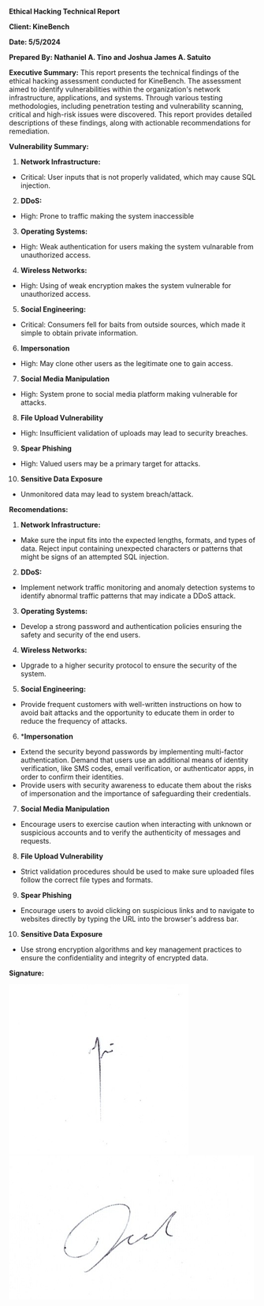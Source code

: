 **Ethical Hacking Technical Report**

**Client: KineBench**

**Date: 5/5/2024**

**Prepared By: Nathaniel A. Tino and Joshua James A. Satuito**

**Executive Summary:**  This report presents the technical findings of the ethical hacking assessment 
conducted for KineBench. The assessment aimed to identify vulnerabilities within the 
organization's network infrastructure, applications, and systems. Through various testing methodologies, 
including penetration testing and vulnerability scanning, critical and high-risk issues were discovered. 
This report provides detailed descriptions of these findings, along with actionable recommendations for 
remediation. 

**Vulnerability Summary:**

1. **Network Infrastructure:**
- Critical: User inputs that is not properly validated, which may cause SQL injection.
2. **DDoS:**
- High: Prone to traffic making the system inaccessible
3. **Operating Systems:**
- High: Weak authentication for users making the system vulnarable from unauthorized access.
4. **Wireless Networks:**
- High: Using of weak encryption makes the system vulnerable for unauthorized access.
5. **Social Engineering:**
- Critical: Consumers fell for baits from outside sources, which made it simple to obtain private information.
6. **Impersonation**
- High: May clone other users as the legitimate one to gain access.
7. **Social Media Manipulation**
- High: System prone to social media platform making vulnerable for attacks.
8. **File Upload Vulnerability**
- High: Insufficient validation of uploads may lead to security breaches.
9. **Spear Phishing**
- High: Valued users may be a primary target for attacks.
10. **Sensitive Data Exposure**
- Unmonitored data may lead to system breach/attack.

**Recomendations:**
1. **Network Infrastructure:**
- Make sure the input fits into the expected lengths, formats, and types of data. Reject input containing unexpected characters or patterns that might be signs of an attempted SQL injection.
2. **DDoS:**
-  Implement network traffic monitoring and anomaly detection systems to identify abnormal traffic patterns that may indicate a DDoS attack. 
3. **Operating Systems:**
- Develop a strong password and authentication policies ensuring the safety and security of the end users.
4. **Wireless Networks:**
- Upgrade to a higher security protocol to ensure the security of the system.
5. **Social Engineering:**
- Provide frequent customers with well-written instructions on how to avoid bait attacks and the opportunity to educate them in order to reduce the frequency of attacks.
6. ***Impersonation**
-  Extend the security beyond passwords by implementing multi-factor authentication. Demand that users use an additional means of identity verification, like SMS codes, email verification, or authenticator apps, in order to confirm their identities.
- Provide users with security awareness to educate them about the risks of impersonation and the importance of safeguarding their credentials.
7. **Social Media Manipulation**
-  Encourage users to exercise caution when interacting with unknown or suspicious accounts and to verify the authenticity of messages and requests.
8. **File Upload Vulnerability**
- Strict validation procedures should be used to make sure uploaded files follow the correct file types and formats.
9. **Spear Phishing**
- Encourage users to avoid clicking on suspicious links and to navigate to websites directly by typing the URL into the browser's address bar.
10. **Sensitive Data Exposure**
- Use strong encryption algorithms and key management practices to ensure the confidentiality and integrity of encrypted data.

**Signature:**

![Nathaniel Tino](<Scan_20240506 (2).jpg>)
![Joshua James Satuito](Scan_20240506.jpg)